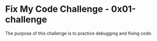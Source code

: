 # Fix My Code Challenge - 0x01-challenge

The purpose of this challenge is to practice debugging and fixing code.

